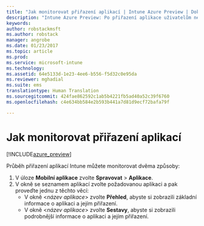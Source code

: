 ```yaml
---
title: "Jak monitorovat přiřazení aplikací | Intune Azure Preview | Dokumentace Microsoftu"
description: "Intune Azure Preview: Po přiřazení aplikace uživatelům nebo zařízením můžete použít tyto informace, které vám usnadní monitorování jejího stavu."
keywords: 
author: robstackmsft
ms.author: robstack
manager: angrobe
ms.date: 01/23/2017
ms.topic: article
ms.prod: 
ms.service: microsoft-intune
ms.technology: 
ms.assetid: 64e5133d-1e23-4ee6-b556-f5d32c0e95da
ms.reviewer: mghadial
ms.suite: ems
translationtype: Human Translation
ms.sourcegitcommit: 424fae862592c1ab5b4221fb5ad40a52c39f6760
ms.openlocfilehash: c4e634bb584e2b593b441a7d81d9ecf72bafa79f

---
```


# <a name="how-to-monitor-app-assignments"></a>Jak monitorovat přiřazení aplikací

[!INCLUDE[azure_preview](../includes/azure_preview.md)]

Průběh přiřazení aplikací Intune můžete monitorovat dvěma způsoby:

1. V úloze **Mobilní aplikace** zvolte **Spravovat** > **Aplikace**.
2. V okně se seznamem aplikací zvolte požadovanou aplikaci a pak proveďte jednu z těchto věcí:
    - V okně <*název aplikace*> zvolte **Přehled**, abyste si zobrazili základní informace o aplikaci a jejím přiřazení.
    - V okně <*název aplikace*> zvolte **Sestavy**, abyste si zobrazili podrobnější informace o aplikaci a jejím přiřazení.



<!--HONumber=Feb17_HO1-->


